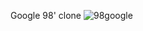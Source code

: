 Google 98' clone
![98google](https://user-images.githubusercontent.com/94414898/196017834-d1539f26-7e78-4615-aefd-d0261f34a7f7.jpg)
